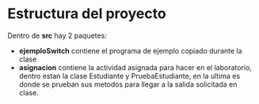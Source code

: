# Estructura del proyecto

Dentro de **src** hay 2 paquetes:
- **ejemploSwitch** contiene el programa de ejemplo copiado durante la clase
- **asignacion** contiene la actividad asignada para hacer en el laboratorio, dentro estan la clase Estudiante y PruebaEstudiante, en la ultima es donde se prueban sus metodos para llegar a la salida solicitada en clase.